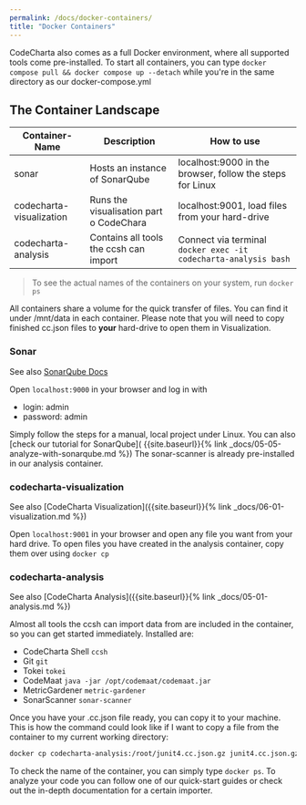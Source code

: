 ```yaml
---
permalink: /docs/docker-containers/
title: "Docker Containers"
---
```


CodeCharta also comes as a full Docker environment, where all supported tools come pre-installed. To start all
containers, you can type `docker compose pull && docker compose up --detach` while you're in the same directory as our
docker-compose.yml

## The Container Landscape

| Container-Name           | Description                             | How to use                                                      |
| ------------------------ | --------------------------------------- | --------------------------------------------------------------- |
| sonar                    | Hosts an instance of SonarQube          | localhost:9000 in the browser, follow the steps for Linux       |
| codecharta-visualization | Runs the visualisation part o CodeChara | localhost:9001, load files from your hard-drive                 |
| codecharta-analysis      | Contains all tools the ccsh can import  | Connect via terminal `docker exec -it codecharta-analysis bash` |

> To see the actual names of the containers on your system, run `docker ps`

All containers share a volume for the quick transfer of files. You can find it under /mnt/data in each container.
Please note that you will need to copy finished cc.json files to **your** hard-drive to open them in Visualization.

### Sonar

See also [SonarQube Docs](https://docs.sonarqube.org/latest/setup/get-started-2-minutes/)

Open `localhost:9000` in your browser and log in with

-   login: admin
-   password: admin

Simply follow the steps for a manual, local project under Linux. You can also [check our tutorial for SonarQube](
{{site.baseurl}}{% link _docs/05-05-analyze-with-sonarqube.md %})
The sonar-scanner is already pre-installed in our analysis container.

### codecharta-visualization

See also [CodeCharta Visualization]({{site.baseurl}}{% link _docs/06-01-visualization.md %})

Open `localhost:9001` in your browser and open any file you want from your hard drive. To open files you have created in
the analysis container, copy them over using `docker cp`

### codecharta-analysis

See also [CodeCharta Analysis]({{site.baseurl}}{% link _docs/05-01-analysis.md %})

Almost all tools the ccsh can import data from are included in the container, so you can get started immediately.
Installed are:

-   CodeCharta Shell `ccsh`
-   Git `git`
-   Tokei `tokei`
-   CodeMaat `java -jar /opt/codemaat/codemaat.jar`
-   MetricGardener `metric-gardener`
-   SonarScanner `sonar-scanner`

Once you have your .cc.json file ready, you can copy it to your machine.
This is how the command could look like if I want to copy a file from the container to my current working directory:

```bash
docker cp codecharta-analysis:/root/junit4.cc.json.gz junit4.cc.json.gz
```

To check the name of the container, you can simply type `docker ps`.
To analyze your code you can follow one of our quick-start guides or check out the in-depth documentation for a certain
importer.
